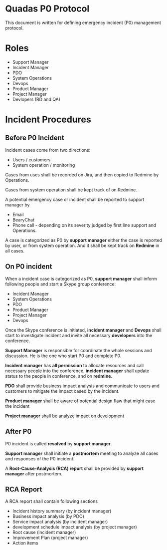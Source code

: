# Quadas P0 Protocol

This document is written for defining emergency incident (P0) management protocol.

# Roles
* Support Manager
* Incident Manager
* PDO
* System Operations
* Devops
* Product Manager
* Project Manager
* Devlopers (RD and QA)

# Incident Procedures
## Before P0 Incident
Incident cases come from two directions: 

* Users / customers
* System operation / monitoring

Cases from uses shall be recorded on Jira, and then copied to Redmine by Operations. 

Cases from system operation shall be kept track of on Redmine.

A potential emergency case or incident shall be reported to support manager by 

* Email
* BearyChat 
* Phone call - depending on its severity judged by first line support and Operations.

A case is categorized as P0 by **support manager** either the case is reported by user, or from system operation. And it shall be kept track on **Redmine** in all cases.

## On P0 incident 

When a incident case is categorized as P0, **support manager** shall inform following people and start a Skype group conference:

* Incident Manager
* System Operations
* PDO
* Product Manager
* Project Manager
* Devops

Once the Skype conference is initiated, **incident manager** and **Devops** shall start to investigate incident and invite all necessary **developers** into the conference.

**Support Manager** is responsible for coordinate the whole sessions and discussion. He is the one who start P0 and complete P0. 

**Incident manager** has **all permission** to allocate resources and call necessary people into the conference. **incident manager** shall update status to the people in conference, and on **redmine**.

**PDO** shall provide business impact analysis and communicate to users and customers to mitigate the impact cased by the incident. 

**Product manager** shall be aware of potential design flaw that might case the incident

**Project manager** shall be analyze impact on development

## After P0

P0 incident is called **resolved** by **support manager**.

**Support manager** shall initiate a **postmortem** meeting to analyze all cases and responses of the P0 incident.

A **Root-Cause-Analysis (RCA) report** shall be provided by **support manager** after postmortem.

## RCA Report
A RCA report shall contain following sections

* Incident history summary (by incident manager)
* Business impact analysis (by PDO)
* Service impact analysis (by incident manager)
* development schedule impact analysis (by project manager)
* Root cause (incident manager)
* Improvement Plan (project manager)
* Action items

